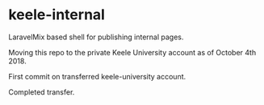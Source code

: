 # keele-internal

LaravelMix based shell for publishing internal pages.

Moving this repo to the private Keele University account as of October 4th 2018.

First commit on transferred keele-university account.

Completed transfer.
